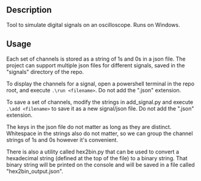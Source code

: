 ## Description

Tool to simulate digital signals on an oscilloscope. Runs on Windows.

## Usage

Each set of channels is stored as a string of 1s and 0s in a json file. The project can support multiple json files for different signals, saved in the "signals" directory of the repo.

To display the channels for a signal, open a powershell terminal in the repo root, and execute ```.\run <filename>```. Do not add the ".json" extension.

To save a set of channels, modify the strings in add_signal.py  and execute ```.\add <filename>``` to save it as a new signal/json file. Do not add the ".json" extension.

The keys in the json file do not matter as long as they are distinct. Whitespace in the strings also do not matter, so we can group the channel strings of 1s and 0s however it's convenient.

There is also a utility called hex2bin.py that can be used to convert a hexadecimal string (defined at the top of the file) to a binary string. That binary string will be printed on the console and will be saved in a file called "hex2bin_output.json".